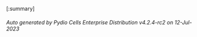 






[:summary]

###### Auto generated by Pydio Cells Enterprise Distribution v4.2.4-rc2 on 12-Jul-2023
